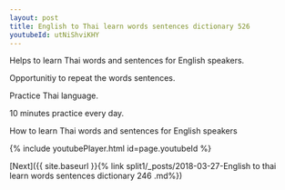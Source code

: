 ```yaml
---
layout: post
title: English to Thai learn words sentences dictionary 526 
youtubeId: utNiShviKHY
---
```

 
 
Helps to learn Thai words and sentences for English speakers.

Opportunitiy to repeat the words sentences. 

Practice Thai language. 
 
10 minutes practice every day. 
 
How to learn Thai words and sentences for English speakers 
 
{% include youtubePlayer.html id=page.youtubeId %}
 
 
[Next]({{ site.baseurl }}{% link  split1/_posts/2018-03-27-English to thai learn words sentences dictionary 246 .md%})
 
